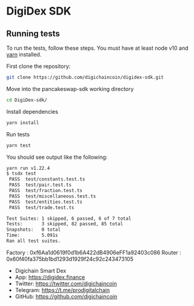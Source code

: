 # DigiDex SDK

## Running tests

To run the tests, follow these steps. You must have at least node v10 and [yarn](https://yarnpkg.com/) installed.

First clone the repository:

```sh
git clone https://github.com/digichaincoin/digidex-sdk.git
```

Move into the pancakeswap-sdk working directory

```sh
cd DigiDex-sdk/
```

Install dependencies

```sh
yarn install
```

Run tests

```sh
yarn test
```

You should see output like the following:

```sh
yarn run v1.22.4
$ tsdx test
 PASS  test/constants.test.ts
 PASS  test/pair.test.ts
 PASS  test/fraction.test.ts
 PASS  test/miscellaneous.test.ts
 PASS  test/entities.test.ts
 PASS  test/trade.test.ts

Test Suites: 1 skipped, 6 passed, 6 of 7 total
Tests:       3 skipped, 82 passed, 85 total
Snapshots:   0 total
Time:        5.091s
Ran all test suites.
```

Factory : 0xf6Aa1d0619f0d1b6A422dB4906eFF1a92403c086
Router : 0x60f40fa375bb1bd1293d1929f24c92c243473105

 * Digichain Smart Dex 
 * App:             https://digidex.finance
 * Twitter:         https://twitter.com/digichaincoin
 * Telegram:        https://t.me/prodigitalchain
 * GitHub:          https://github.com/digichaincoin

